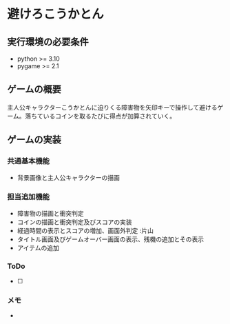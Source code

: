 # 避けろこうかとん

## 実行環境の必要条件
* python >= 3.10
* pygame >= 2.1

## ゲームの概要
主人公キャラクターこうかとんに迫りくる障害物を矢印キーで操作して避けるゲーム。落ちているコインを取るたびに得点が加算されていく。

## ゲームの実装
### 共通基本機能
* 背景画像と主人公キャラクターの描画

### 担当追加機能
* 障害物の描画と衝突判定　
* コインの描画と衝突判定及びスコアの実装　
* 経過時間の表示とスコアの増加、画面外判定 :片山
* タイトル画面及びゲームオーバー画面の表示、残機の追加とその表示
* アイテムの追加

### ToDo

- [ ] 

### メモ
* 
